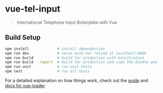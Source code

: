 # vue-tel-input

> International Telephone Input Boilerplate with Vue

## Build Setup

``` bash
npm install             # install dependencies
npm run dev             # serve with hot reload at localhost:8080
npm run build           # build for production with minification
npm run build --report  # build for production and view the bundle analyzer report
npm run unit            # run unit tests
npm test                # run all tests
```

For a detailed explanation on how things work, check out the [guide](http://vuejs-templates.github.io/webpack/) and [docs for vue-loader](http://vuejs.github.io/vue-loader).
